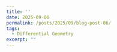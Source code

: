 ```yaml
---
title: ''
date: 2025-09-06
permalink: /posts/2025/09/blog-post-06/
tags:
  - Differential Geometry
excerpt: ""
---
```



